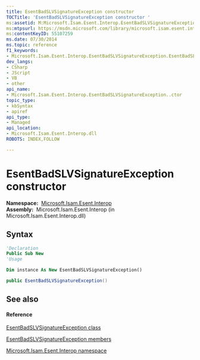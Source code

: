 ```yaml
---
title: EsentBadSLVSignatureException constructor 
TOCTitle: 'EsentBadSLVSignatureException constructor '
ms:assetid: M:Microsoft.Isam.Esent.Interop.EsentBadSLVSignatureException.#ctor
ms:mtpsurl: https://msdn.microsoft.com/library/microsoft.isam.esent.interop.esentbadslvsignatureexception.esentbadslvsignatureexception(v=EXCHG.10)
ms:contentKeyID: 55107259
ms.date: 07/30/2014
ms.topic: reference
f1_keywords:
- Microsoft.Isam.Esent.Interop.EsentBadSLVSignatureException.EsentBadSLVSignatureException
dev_langs:
- CSharp
- JScript
- VB
- other
api_name: 
- Microsoft.Isam.Esent.Interop.EsentBadSLVSignatureException..ctor
topic_type: 
- kbSyntax
- apiref
api_type: 
- Managed
api_location: 
- Microsoft.Isam.Esent.Interop.dll
ROBOTS: INDEX,FOLLOW

---
```


# EsentBadSLVSignatureException constructor

**Namespace:**  [Microsoft.Isam.Esent.Interop](./microsoft.isam.esent.interop-namespace.md)  
**Assembly:**  Microsoft.Isam.Esent.Interop (in Microsoft.Isam.Esent.Interop.dll)

## Syntax

``` vb
'Declaration
Public Sub New
'Usage

Dim instance As New EsentBadSLVSignatureException()
```

``` csharp
public EsentBadSLVSignatureException()
```

## See also

#### Reference

[EsentBadSLVSignatureException class](./esentbadslvsignatureexception-class.md)

[EsentBadSLVSignatureException members](./esentbadslvsignatureexception-members.md)

[Microsoft.Isam.Esent.Interop namespace](./microsoft.isam.esent.interop-namespace.md)